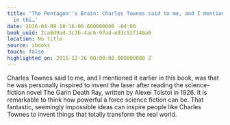 ```yaml
---
title: 'The Pentagon''s Brain: Charles Townes said to me, and I mentioned it earlier
  in thi…'
date: 2016-04-09 18:16:00.600000000 -04:00
book_uuid: 2ca8d9ad-3c3b-4ac6-97ad-e93c52f140a0
location: No title
source: ibooks
touch: false
highlighted_on: 2015-12-26 00:00:00.000000000 Z
---
```


Charles Townes said to me, and I mentioned it earlier in this book, was that he was personally inspired to invent the laser after reading the science-fiction novel The Garin Death Ray, written by Alexei Tolstoi in 1926. It is remarkable to think how powerful a force science fiction can be. That fantastic, seemingly impossible ideas can inspire people like Charles Townes to invent things that totally transform the real world.